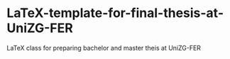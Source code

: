 # LaTeX-template-for-final-thesis-at-UniZG-FER
LaTeX class for preparing bachelor and master theis at UniZG-FER
